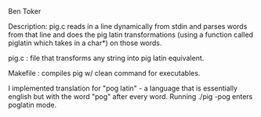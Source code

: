 Ben Toker

Description: pig.c reads in a line dynamically from stdin and parses words from that line and does the pig latin transformations (using a function called piglatin which takes in a char*) on those words.

pig.c : file that transforms any string into pig latin equivalent.

Makefile : compiles pig w/ clean command for executables.

I implemented translation for "pog latin" - a language that is essentially english but with the word "pog" after every word. Running ./pig -pog enters poglatin mode.



